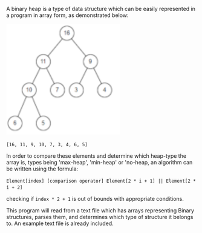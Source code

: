 A binary heap is a type of data structure which can be easily represented in a program in array form, as demonstrated below:

<img src='assets/1.png' width=60%>

``` [16, 11, 9, 10, 7, 3, 4, 6, 5] ```

 In order to compare these elements and determine which heap-type the array is, types being 'max-heap', 'min-heap' or 'no-heap, an algorithm can be written using the formula:

```Element[index] [comparison operator] Element[2 * i + 1] || Element[2 * i + 2]```

checking if ```index * 2 + 1``` is out of bounds with appropriate conditions.

This program will read from a text file which has arrays representing Binary structures, parses them, and determines which type of structure it belongs to. An example text file is already included.
